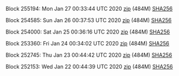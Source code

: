 Block 255194: Mon Jan 27 00:33:44 UTC 2020 [zip](https://dash-bootstrap.ams3.digitaloceanspaces.com/testnet/2020-01-27/bootstrap.dat.zip) (484M) [SHA256](https://dash-bootstrap.ams3.digitaloceanspaces.com/testnet/2020-01-27/sha256.txt)

Block 254585: Sun Jan 26 00:37:53 UTC 2020 [zip](https://dash-bootstrap.ams3.digitaloceanspaces.com/testnet/2020-01-26/bootstrap.dat.zip) (484M) [SHA256](https://dash-bootstrap.ams3.digitaloceanspaces.com/testnet/2020-01-26/sha256.txt)

Block 254000: Sat Jan 25 00:36:16 UTC 2020 [zip](https://dash-bootstrap.ams3.digitaloceanspaces.com/testnet/2020-01-25/bootstrap.dat.zip) (484M) [SHA256](https://dash-bootstrap.ams3.digitaloceanspaces.com/testnet/2020-01-25/sha256.txt)

Block 253360: Fri Jan 24 00:34:02 UTC 2020 [zip](https://dash-bootstrap.ams3.digitaloceanspaces.com/testnet/2020-01-24/bootstrap.dat.zip) (484M) [SHA256](https://dash-bootstrap.ams3.digitaloceanspaces.com/testnet/2020-01-24/sha256.txt)

Block 252745: Thu Jan 23 00:44:42 UTC 2020 [zip](https://dash-bootstrap.ams3.digitaloceanspaces.com/testnet/2020-01-23/bootstrap.dat.zip) (484M) [SHA256](https://dash-bootstrap.ams3.digitaloceanspaces.com/testnet/2020-01-23/sha256.txt)

Block 252153: Wed Jan 22 00:44:39 UTC 2020 [zip](https://dash-bootstrap.ams3.digitaloceanspaces.com/testnet/2020-01-22/bootstrap.dat.zip) (484M) [SHA256](https://dash-bootstrap.ams3.digitaloceanspaces.com/testnet/2020-01-22/sha256.txt)
